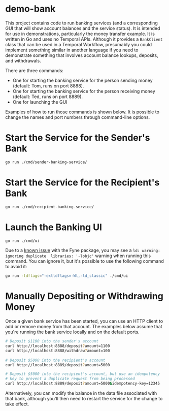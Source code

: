# demo-bank

This project contains code to run banking services (and a corresponding
GUI that will show account balances and the service status). It is 
intended for use in demonstrations, particularly the money transfer 
example. It is written in Go and uses no Temporal APIs. Although it 
provides a `BankClient` class that can be used in a Temporal Workflow, 
presumably you could implement something similar in another language 
if you need to demonstrate something that involves account balance 
lookups, deposits, and withdrawals.

There are three commands:

* One for starting the banking service for the person sending money
  (default: Tom, runs on port 8888).
* One for starting the banking service for the person receiving money 
  (default: Ted, runs on port 8889).
* One for launching the GUI

Examples of how to run those commands is shown below. It is possible 
to change the names and port numbers through command-line options.

# Start the Service for the Sender's Bank

```bash
go run ./cmd/sender-banking-service/
```

# Start the Service for the Recipient's Bank

```bash
go run ./cmd/recipient-banking-service/
```

# Launch the Banking UI

```bash
go run ./cmd/ui
```
Due to a [known issue](https://github.com/fyne-io/fyne/issues/4502) 
with the Fyne package, you may see a `ld: warning: ignoring duplicate 
libraries: '-lobjc'` warning when running this command. You can ignore 
it, but it's possible to use the following command to avoid it:

```bash
go run -ldflags="-extldflags=-Wl,-ld_classic" ./cmd/ui
```

# Manually Depositing or Withdrawing Money

Once a given bank service has been started, you can use an HTTP
client to add or remove money from that account. The examples 
below assume that you're running the bank service locally and 
on the default ports.

```bash
# Deposit $1100 into the sender's account 
curl http://localhost:8888/deposit?amount=1100
curl http://localhost:8888/withdraw?amount=100
  
# Deposit $5000 into the recipient's account 
curl http://localhost:8889/deposit?amount=5000

# Deposit $5000 into the recipient's account, but use an idempotency
# key to prevent a duplicate request from being processed
curl http://localhost:8889/deposit?amount=5000&idempotency-key=12345
```

Alternatively, you can modify the balance in the data file 
associated with that bank, although you'll then need to 
restart the service for the change to take effect.
